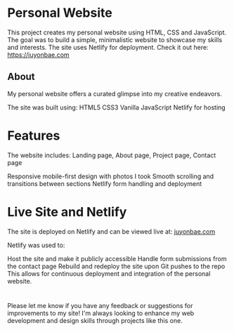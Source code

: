 # Personal Website
This project creates my personal website using HTML, CSS and JavaScript. The goal was to build a simple, minimalistic website to showcase my skills and interests. The site uses Netlify for deployment.
Check it out here: https://juyonbae.com


## About
My personal website offers a curated glimpse into my creative endeavors. 

The site was built using:
HTML5
CSS3
Vanilla JavaScript
Netlify for hosting

# Features
The website includes:
Landing page, About page, Project page, Contact page

Responsive mobile-first design with photos I took
Smooth scrolling and transitions between sections
Netlify form handling and deployment

# Live Site and Netlify
The site is deployed on Netlify and can be viewed live at: [juyonbae.com](https://juyonbae.com)

Netlify was used to:

Host the site and make it publicly accessible
Handle form submissions from the contact page
Rebuild and redeploy the site upon Git pushes to the repo
This allows for continuous deployment and integration of the personal website.

#
Please let me know if you have any feedback or suggestions for improvements to my site! I'm always looking to enhance my web development and design skills through projects like this one.
